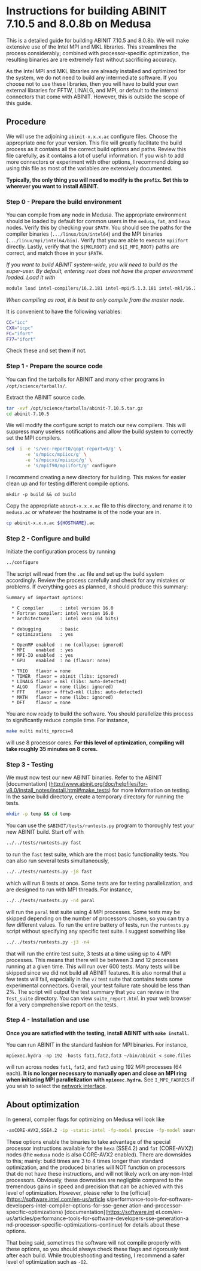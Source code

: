 Instructions for building ABINIT 7.10.5 and 8.0.8b on Medusa
=======================================================

This is a detailed guide for building ABINIT 7.10.5 and 8.0.8b. We will make
extensive use of the Intel MPI and MKL libraries. This streamlines the process
considerably; combined with processor-specific optimization, the resulting
binaries are are extremely fast without sacrificing accuracy.

As the Intel MPI and MKL libraries are already installed and optimized for the
system, we do not need to build any intermediate software. If you choose not to
use these libraries, then you will have to build your own external libraries for
FFTW, LINALG, and MPI, or default to the internal connectors that come with
ABINIT. However, this is outside the scope of this guide.


Procedure
-------------------------------------------------------

We will use the adjoining `abinit-x.x.x.ac` configure files. Choose the
appropriate one for your version. This file will greatly facilitate the build
process as it contains all the correct build options and paths. Review this file
carefully, as it contains a lot of useful information. If you wish to add more
connectors or experiment with other options, I recommend doing so using this
file as most of the variables are extensively documented.

**Typically, the only thing you will need to modify is the `prefix`. Set this to
wherever you want to install ABINIT.**


### Step 0 - Prepare the build environment

You can compile from any node in Medusa. The appropriate environment should be
loaded by default for common users in the `medusa`, `fat`, and `hexa` nodes.
Verify this by checking your `$PATH`. You should see the paths for the compiler
binaries (`.../linux/bin/intel64`) and the MPI binaries
(`.../linux/mpi/intel64/bin)`. Verify that you are able to execute `mpiifort`
directly. Lastly, verify that the `${MKLROOT}` and `${I_MPI_ROOT}` paths are
correct, and match those in your `$PATH`.

*If you want to build ABINIT system-wide, you will need to build as the
super-user. By default, entering `root` does not have the proper environment
loaded. Load it with*

```sh
module load intel-compilers/16.2.181 intel-mpi/5.1.3.181 intel-mkl/16.2.181
```

*When compiling as root, it is best to only compile from the master node.*

It is convenient to have the following variables:

```sh
CC="icc"
CXX="icpc"
FC="ifort"
F77="ifort"
```

Check these and set them if not.


### Step 1 - Prepare the source code

You can find the tarballs for ABINIT and many other programs in
`/opt/science/tarballs/`.

Extract the ABINIT source code.

```sh
tar -xvf /opt/science/tarballs/abinit-7.10.5.tar.gz
cd abinit-7.10.5
```

We will modify the configure script to match our new compilers. This will
suppress many useless notifications and allow the build system to correctly set
the MPI compilers.

```sh
sed -i -e 's/vec-report0/qopt-report=0/g' \
       -e 's/mpicc/mpiicc/g' \
       -e 's/mpicxx/mpiicpc/g' \
       -e 's/mpif90/mpiifort/g' configure
```

I recommend creating a new directory for building. This makes for easier clean
up and for testing different compile options.

```
mkdir -p build && cd build
```

Copy the appropriate `abinit-x.x.x.ac` file to this directory, and rename it to
`medusa.ac` or whatever the hostname is of the node your are in.

```sh
cp abinit-x.x.x.ac ${HOSTNAME}.ac
```


### Step 2 - Configure and build

Initiate the configuration process by running

```sh
../configure
```

The script will read from the `.ac` file and set up the build system
accordingly. Review the process carefully and check for any mistakes or
problems. If everything goes as planned, it should produce this summary:

```
Summary of important options:

  * C compiler      : intel version 16.0
  * Fortran compiler: intel version 16.0
  * architecture    : intel xeon (64 bits)

  * debugging       : basic
  * optimizations   : yes

  * OpenMP enabled  : no (collapse: ignored)
  * MPI    enabled  : yes
  * MPI-IO enabled  : yes
  * GPU    enabled  : no (flavor: none)

  * TRIO   flavor = none
  * TIMER  flavor = abinit (libs: ignored)
  * LINALG flavor = mkl (libs: auto-detected)
  * ALGO   flavor = none (libs: ignored)
  * FFT    flavor = fftw3-mkl (libs: auto-detected)
  * MATH   flavor = none (libs: ignored)
  * DFT    flavor = none
```

You are now ready to build the software. You should parallelize this process to
significantly reduce compile time. For instance,

```sh
make multi multi_nprocs=8
```

will use 8 processor cores. **For this level of optimization, compiling will
take roughly 35 minutes on 8 cores.**


### Step 3 - Testing

We must now test our new ABINIT binaries. Refer to the ABINIT
[documentation]
(http://www.abinit.org/doc/helpfiles/for-v8.0/install_notes/install.html#make_tests)
for more information on testing. In the same build directory, create a
temporary directory for running the tests.

```sh
mkdir -p temp && cd temp
```

You can use the `$ABINIT/tests/runtests.py` program to thoroughly test your new
ABINIT build. Start off with

```sh
../../tests/runtests.py fast
```

to run the `fast` test suite, which are the most basic functionality tests. You
can also run several tests simultaneously,

```sh
../../tests/runtests.py -j8 fast
```

which will run 8 tests at once. Some tests are for testing parallelization, and
are designed to run with MPI threads. For instance,

```sh
../../tests/runtests.py -n4 paral
```

will run the `paral` test suite using 4 MPI processes. Some tests may be skipped
depending on the number of processors chosen, so you can try a few different
values. To run the entire battery of tests, run the `runtests.py` script without
specifying any specific test suite. I suggest something like

```sh
../../tests/runtests.py -j3 -n4
```

that will run the entire test suite, 3 tests at a time using up to 4 MPI
processes. This means that there will be between 3 and 12 processes running at a
given time. This will run over 600 tests. Many tests will be skipped since we
did not build all ABINIT features. It is also normal that a few tests will fail,
especially in the `v7` test suite that contains tests some experimental
connectors. Overall, your test failure rate should be less than 2%. The script
will output the test summary that you can review in the `Test_suite` directory.
You can view `suite_report.html` in your web browser for a very comprehensive
report on the tests.


### Step 4 - Installation and use

**Once you are satisfied with the testing, install ABINIT with `make install`.**

You can run ABINIT in the standard fashion for MPI binaries. For instance,

```
mpiexec.hydra -np 192 -hosts fat1,fat2,fat3 ~/bin/abinit < some.files
```

will run across nodes `fat1`, `fat2`, and `fat3` using 192 MPI processes (64
each). **It is no longer necessary to manually open and close an MPI ring when
initiating MPI parallelization with `mpiexec.hydra`.** See `I_MPI_FABRICS` if
you wish to select the
[network interface](https://software.intel.com/en-us/node/535584).

About optimization
-------------------------------------------------------

In general, compiler flags for optimizing on Medusa will look like

```sh
-axCORE-AVX2,SSE4.2 -ip -static-intel -fp-model precise -fp-model source -fma
```

These options enable the binaries to take advantage of the special processor
instructions available for the `hexa` (SSE4.2) and `fat` (CORE-AVX2) nodes (the
`medusa` node is also CORE-AVX2 enabled). There are downsides to this; mainly:
build times are 3 to 4 times longer than standard optimization, and the produced
binaries will NOT function on processors that do not have these instructions,
and will not likely work on any non-Intel processors. Obviously, these downsides
are negligible compared to the tremendous gains in speed and precision that can
be achieved with this level of optimization. However, please refer to the
[official](https://software.intel.com/en-us/article
s/performance-tools-for-software-developers-intel-compiler-options-for-sse-gener
ation-and-processor-specific-optimizations) [documentation](https://software.int
el.com/en-us/articles/performance-tools-for-software-developers-sse-generation-a
nd-processor-specific-optimizations-continue) for details about these options.

That being said, sometimes the software will not compile properly with these
options, so you should always check these flags and rigorously test after each
build. While troubleshooting and testing, I recommend a safer level of
optimization such as `-O2`.
